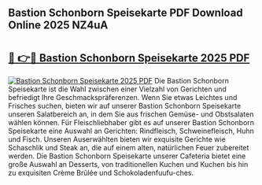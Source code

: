 ## Bastion Schonborn Speisekarte PDF Download Online 2025 NZ4uA

# <h2><a href="http://gc7t89b.nevu.top/?p=Bastion+Schonborn+Speisekarte">🔗 👉🔴 Bastion Schonborn Speisekarte 2025 PDF</a></h2>

[![Bastion Schonborn Speisekarte 2025 PDF](https://i.imgur.com/dBaPXMq.png)](http://gc7t89b.nevu.top/?p=Bastion+Schonborn+Speisekarte)
Die Bastion Schonborn Speisekarte ist die Wahl zwischen einer Vielzahl von Gerichten und befriedigt Ihre Geschmackspräferenzen. Wenn Sie etwas Leichtes und Frisches suchen, bieten wir auf unserer Bastion Schonborn Speisekarte unseren Salatbereich an, in dem Sie aus frischen Gemüse- und Obstsalaten wählen können. Für Fleischliebhaber gibt es auf unserer Bastion Schonborn Speisekarte eine Auswahl an Gerichten: Rindfleisch, Schweinefleisch, Huhn und Fisch. Unseren Auserwählten bieten wir exquisite Gerichte wie Schaschlik und Steak an, die auf einem alten, natürlichen Feuer zubereitet werden. Die Bastion Schonborn Speisekarte unserer Cafeteria bietet eine große Auswahl an Desserts, von traditionellen Kuchen und Kuchen bis hin zu exquisiten Crème Brûlée und Schokoladenfuufu-ches.
